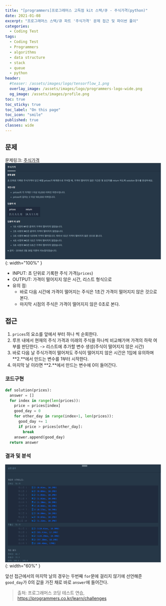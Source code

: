 ```yaml
---
title: "[programmers]프로그래머스 고득점 kit 스택/큐 - 주식가격(python)"
date: 2021-01-08
excerpt: "프로그래머스 스택/큐 파트 '주식가격' 문제 접근 및 파이썬 풀이"
categories:
  - Coding Test
tags:
  - Coding Test
  - Programmers
  - algorithms
  - data structure
  - stack
  - queue
  - python
header:
  #teaser: /assets/images/logo/tensorflow_1.png
  overlay_image: /assets/images/logo/programmers-logo-wide.png
  og_image: /assets/images/profile.png
toc: true
toc_sticky: true
toc_label: "On this page"
toc_icon: "smile"
published: true
classes: wide
---
```

## 문제
문제링크: [주식가격](https://programmers.co.kr/learn/courses/30/lessons/42584)
![](/assets/images/coding-test/42584/problem.png){: width="100%" }

- INPUT: 초 단위로 기록한 주식 가격(`prices`)
- OUTPUT: 가격이 떨어지지 않은 시간, 리스트 형식으로
- 유의 점:
  - 바로 다음 시간에 가격이 떨어지는 주식은 1초간 가격이 떨어지지 않은 것으로 본다.
  - 마지막 시점의 주식은 가격이 떨어지지 않은 0초로 본다.


## 접근
1. `prices`의 요소를 앞에서 부터 하나 씩 순회한다.
2. 루프 내에서 현재의 주식 가격과 미래의 주식을 하나씩 비교해가며 가격의 하락 여부를 판단한다. -> 리스트에 추가할 변수 생성(주식이 떨어지지 않은 시간)
3. 바로 다음 날 주식가격이 떨어져도 주식이 떨어지지 않은 시간은 1임에 유의하며 **2.**에서 만드는 변수를 1부터 시작한다.
4. 마지막 날 이라면 **2.**에서 만드는 변수에 0이 들어간다.

### 코드구현
```python
def solution(prices):
  answer = []
  for index in range(len(prices)):
    price = prices[index]
    good_day = 0
    for other_day in range(index+1, len(prices)):
      good_day += 1   
      if price > prices[other_day]:
        break
    answer.append(good_day)
  return answer
```
### 결과 및 분석
![](/assets/images/coding-test/42584/try.png){: width="60%" }  

앞선 접근에서의 마지막 날의 경우는 두번째 `for`문에 걸리지 않기에 선언해준 `good_day`가 0의 값을 가진 채로 바로 `answer`에 들어간다.

> 출처: 프로그래머스 코딩 테스트 연습, https://programmers.co.kr/learn/challenges